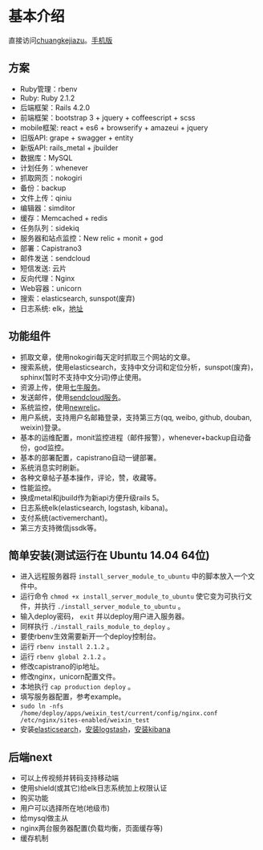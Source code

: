 # 基本介绍

直接访问[chuangkejiazu](http://chuangkejiazu.com/)。[手机版](http://chuangkejiazu.com?mobile=1)


## 方案

* Ruby管理：rbenv
* Ruby: Ruby 2.1.2
* 后端框架：Rails 4.2.0
* 前端框架：bootstrap 3 + jquery + coffeescript + scss
* mobile框架: react + es6 + browserify + amazeui + jquery
* 旧版API: grape + swagger + entity
* 新版API: rails_metal + jbuilder
* 数据库：MySQL
* 计划任务：whenever
* 抓取网页：nokogiri
* 备份：backup
* 文件上传：qiniu
* 编辑器：simditor
* 缓存：Memcached + redis
* 任务队列：sidekiq
* 服务器和站点监控：New relic + monit + god
* 部署：Capistrano3
* 邮件发送：sendcloud
* 短信发送:   云片
* 反向代理：Nginx
* Web容器：unicorn
* 搜索：elasticsearch, sunspot(废弃)
* 日志系统: elk，[地址](http://chuangkejiazu.com:5601/)


## 功能组件

* 抓取文章，使用nokogiri每天定时抓取三个网站的文章。
* 搜索系统，使用elasticsearch，支持中文分词和定位分析，sunspot(废弃)，sphinx(暂时不支持中文分词)停止使用。
* 资源上传，使用[七牛服务](http://www.qiniu.com/)。
* 发送邮件，使用[sendcloud服务](https://sendcloud.sohu.com/)。
* 系统监控，使用[newrelic](https://rpm.newrelic.com)。
* 用户系统，支持用户名邮箱登录，支持第三方(qq, weibo, github, douban, weixin)登录。
* 基本的运维配置，monit监控进程（邮件报警），whenever+backup自动备份，god监控。
* 基本的部署配置，capistrano自动一键部署。
* 系统消息实时刷新。
* 各种文章帖子基本操作，评论，赞，收藏等。
* 性能监控。
* 换成metal和jbuild作为新api方便升级rails 5。
* 日志系统elk(elasticsearch, logstash, kibana)。
* 支付系统(activemerchant)。
* 第三方支持微信jssdk等。

## 简单安装(测试运行在 Ubuntu 14.04 64位)

* 进入远程服务器将 `install_server_module_to_ubuntu` 中的脚本放入一个文件中。
* 运行命令 `chmod +x install_server_module_to_ubuntu` 使它变为可执行文件，并执行 `./install_server_module_to_ubuntu` 。
* 输入deploy密码， `exit` 并以deploy用户进入服务器。
* 同样执行 `./install_rails_module_to_deploy` 。
* 要使rbenv生效需要新开一个deploy控制台。
* 运行 `rbenv install 2.1.2` 。
* 运行 `rbenv global 2.1.2` 。
* 修改capistrano的ip地址。
* 修改nginx，unicorn配置文件。
* 本地执行 `cap production deploy` 。
* 填写服务器配置，参考example。
* `sudo ln -nfs /home/deploy/apps/weixin_test/current/config/nginx.conf /etc/nginx/sites-enabled/weixin_test`
* 安装[elasticsearch](https://www.elastic.co/guide/en/elasticsearch/reference/current/_installation.html)，[安装logstash](https://www.elastic.co/guide/en/logstash/current/package-repositories.html)，[安装kibana](https://www.elastic.co/guide/en/kibana/4.4/setup.html)


## 后端next

* 可以上传视频并转码支持移动端
* 使用shield(或其它)给elk日志系统加上权限认证
* 购买功能
* 用户可以选择所在地(地级市)
* 给mysql做主从
* nginx两台服务器配置(负载均衡，页面缓存等)
* 缓存机制

